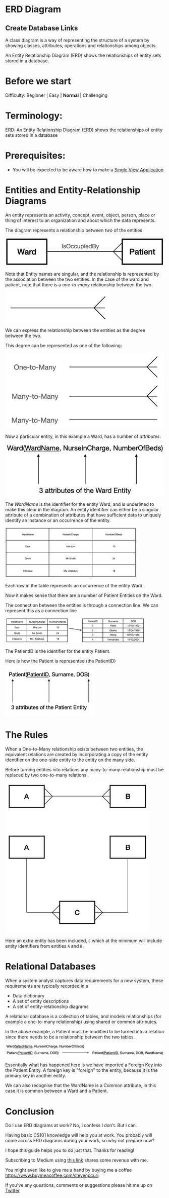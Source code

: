 # ERD Diagram
## Create Database Links

A class diagram is a way of representing the structure of a system by showing classes, attributes, operations and relationships among objects.

An Entity Relationship Diagram (ERD) shows the relationships of entity sets stored in a database.

# Before we start
Difficulty: Beginner | Easy | **Normal** | Challenging<br/>

# Terminology:
ERD: An Entity Relationship Diagram (ERD) shows the relationships of entity sets stored in a database

# Prerequisites:
- You will be expected to be aware how to make a [Single View Application](https://medium.com/swlh/your-first-ios-application-using-xcode-9983cf6efb71)

# Entities and Entity-Relationship Diagrams
An entity represents an activity, concept, event, object, person, place or thing of interest to an organization and about which the data represents.

The diagram represents a relationship between *two* of the entities 

![Images/ward.png](Images/ward.png)<br>

Note that Entity names are singular, and the relationship is represented by the association between the two entities. In the case of the ward and patient, note that there is a *one-to-many* relationship between the two. 

![Images/relationship.png](Images/relationship.png)<br>

We can express the relationship between the entities as the degree between the two.

This degree can be represented as one of the following:

![Images/degree.png](Images/degree.png)<br>

Now a particular entity, in this example a Ward, has a number of *attributes*.

![Images/attributes.png](Images/attributes.png)<br>

The *WardName* is the identifier for the entity Ward, and is underlined to make this clear in the diagram. An entity identifier can either be a singular attribute of a combination of attributes that have sufficient data to uniquely identify an instance or an occurrence of the entity.

![Images/table.png](Images/table.png)<br>

Each row in the table represents an occurrence of the entity Ward.

Now it makes sense that there are a number of Patient Entities on the Ward.

The connection between the entities is through a connection line. We can represent this as a connection line

![Images/tablelink.png](Images/tablelink.png)<br>

The PatientID is the identifier for the entity Patient.

Here is how the Patient is represented (the PatientID)

![Images/patient.png](Images/patient.png)<br>

# The Rules
When a One-to-Many relationship exists between two entities, the equivalent relations are created by incorporating a copy of the entity identifier on the one-side entity to the entity on the many side.

Before turning entities into relations any many-to-many relationship must be replaced by two one-to-many relations.

![Images/rules.png](Images/rules.png)<br>

Here an extra entity has been included, `C` which at the minimum will include entity identifiers from entities `A` and `B`.

# Relational Databases
When a system analyst captures data requirements for a new system, these requirements are typically recorded in a 
* Data dictionary
* A set of entity descriptions
* A set of entity-relationship diagrams

A relational database is a collection of tables, and models relationships (for example a one-to-many relationship) using shared or common attributes.

In the above example, a Patient must be modified to be turned into a relation since there needs to be a relationship between the two tables.

![Images/foreignkey.png](Images/foreignkey.png)<br>

Essentially what has happened here is we have imported a Foreign Key into the Patient Entity. A foreign key is "foreign" to the entity, because it is the primary key in another entity. 

We can also recognise that the WardName is a Common attribute, in this case it is common between a Ward and a Patient.

# Conclusion

Do I use ERD diagrams at work? No, I confess I don't.
But I can.

Having basic CS101 knowledge will help you at work. You probably will come across ERD diagrams during your work, so why not prepare now?

I hope this guide helps you to do just that. Thanks for reading!

Subscribing to Medium using [this link](https://medium.com/r/?url=https%3A%2F%2Fstevenpcurtis.medium.com%2Fmembership) shares some revenue with me.

You might even like to give me a hand by buying me a coffee https://www.buymeacoffee.com/stevenpcuri.

If you've any questions, comments or suggestions please hit me up on [Twitter](https://twitter.com/stevenpcurtis)
